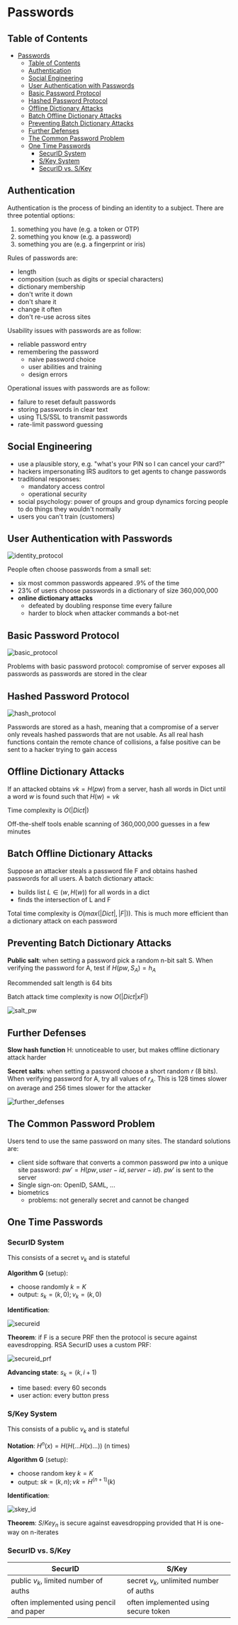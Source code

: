# Passwords

## Table of Contents

- [Passwords](#passwords)
  - [Table of Contents](#table-of-contents)
  - [Authentication](#authentication)
  - [Social Engineering](#social-engineering)
  - [User Authentication with Passwords](#user-authentication-with-passwords)
  - [Basic Password Protocol](#basic-password-protocol)
  - [Hashed Password Protocol](#hashed-password-protocol)
  - [Offline Dictionary Attacks](#offline-dictionary-attacks)
  - [Batch Offline Dictionary Attacks](#batch-offline-dictionary-attacks)
  - [Preventing Batch Dictionary Attacks](#preventing-batch-dictionary-attacks)
  - [Further Defenses](#further-defenses)
  - [The Common Password Problem](#the-common-password-problem)
  - [One Time Passwords](#one-time-passwords)
    - [SecurID System](#securid-system)
    - [S/Key System](#skey-system)
    - [SecurID vs. S/Key](#securid-vs-skey)

## Authentication

Authentication is the process of binding an identity to a subject. There are three potential options:

1. something you have (e.g. a token or OTP)
2. something you know (e.g. a password)
3. something you are (e.g. a fingerprint or iris)

Rules of passwords are:

- length
- composition (such as digits or special characters)
- dictionary membership
- don't write it down
- don't share it
- change it often
- don't re-use across sites

Usability issues with passwords are as follow:

- reliable password entry
- remembering the password
  - naive password choice
  - user abilities and training
  - design errors

Operational issues with passwords are as follow:

- failure to reset default passwords
- storing passwords in clear text
- using TLS/SSL to transmit passwords
- rate-limit password guessing

## Social Engineering

- use a plausible story, e.g. "what's your PIN so I can cancel your card?"
- hackers impersonating IRS auditors to get agents to change passwords
- traditional responses:
  - mandatory access control
  - operational security
- social psychology: power of groups and group dynamics forcing people to do things they wouldn't normally
- users you can't train (customers)

## User Authentication with Passwords

![identity_protocol](/notes/assets/identity_management/identity_protocol.PNG)

People often choose passwords from a small set:

- six most common passwords appeared .9% of the time
- 23% of users choose passwords in a dictionary of size 360,000,000
- **online dictionary attacks**
  - defeated by doubling response time every failure
  - harder to block when attacker commands a bot-net

## Basic Password Protocol

![basic_protocol](/notes/assets/identity_management/basic_protocol.PNG)

Problems with basic password protocol: compromise of server exposes all passwords as passwords are stored in the clear

## Hashed Password Protocol

![hash_protocol](/notes/assets/identity_management/hash_protocol.PNG)

Passwords are stored as a hash, meaning that a compromise of a server only reveals hashed passwords that are not usable. As all real hash functions contain the remote chance of collisions, a false positive can be sent to a hacker trying to gain access

## Offline Dictionary Attacks

If an attacked obtains $vk = H(pw)$ from a server, hash all words in Dict until a word $w$ is found such that $H(w) = vk$

Time complexity is $O(|Dict|)$

Off-the-shelf tools enable scanning of 360,000,000 guesses in a few minutes

## Batch Offline Dictionary Attacks

Suppose an attacker steals a password file F and obtains hashed passwords for all users. A batch dictionary attack:

- builds list $L \in (w, H(w))$ for all words in a dict
- finds the intersection of L and F

Total time complexity is $O(max(|Dict|, |F|))$. This is much more efficient than a dictionary attack on each password

## Preventing Batch Dictionary Attacks

**Public salt**: when setting a password pick a random n-bit salt S. When verifying the password for A, test if $H(pw, S_A) = h_A$

Recommended salt length is 64 bits

Batch attack time complexity is now $O(|Dict| x F|)$

![salt_pw](/notes/assets/identity_management/salt_pw.PNG)

## Further Defenses

**Slow hash function** H: unnoticeable to user, but makes offline dictionary attack harder

**Secret salts**: when setting a password choose a short random $r$ (8 bits). When verifying password for A, try all values of $r_A$. This is 128 times slower on average and 256 times slower for the attacker

![further_defenses](/notes/assets/identity_management/further_defenses.PNG)

## The Common Password Problem

Users tend to use the same password on many sites. The standard solutions are:

- client side software that converts a common password pw into a unique site password: $pw' = H(pw, user-id, server-id)$. $pw'$ is sent to the server
- Single sign-on: OpenID, SAML, ...
- biometrics
  - problems: not generally secret and cannot be changed

## One Time Passwords

### SecurID System

This consists of a secret $v_k$ and is stateful

**Algorithm G** (setup):

- choose randomly $k = K$
- output: $s_k = (k,0) ; v_k = (k, 0)$

**Identification**:

![secureid](/notes/assets/identity_management/secureid.PNG)

**Theorem**: if F is a secure PRF then the protocol is secure against eavesdropping. RSA SecurID uses a custom PRF:

![secureid_prf](/notes/assets/identity_management/secureid_prf.PNG)

**Advancing state**: $s_k = (k, i+1)$

- time based: every 60 seconds
- user action: every button press

### S/Key System

This consists of a public $v_k$ and is stateful

**Notation**: $H^n(x) = H(H(...H(x)...))$ (n times)

**Algorithm G** (setup):

- choose random key $k = K$
- output: $sk = (k,n) ; vk = H^{(n+1)}(k)$

**Identification**:

![skey_id](/notes/assets/identity_management/skey_id.PNG)

**Theorem**: $S/Key_n$ is secure against eavesdropping provided that H is one-way on n-iterates

### SecurID vs. S/Key

| SecurID                                  | S/Key                                   |
| ---------------------------------------- | --------------------------------------- |
| public $v_k$, limited number of auths    | secret $v_k$, unlimited number of auths |
| often implemented using pencil and paper | often implemented using secure token    |
